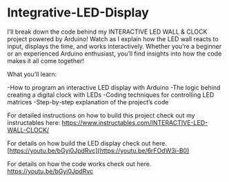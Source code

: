# Integrative-LED-Display


I’ll break down the code behind my INTERACTIVE LED WALL & CLOCK project powered by Arduino! Watch as I explain how the LED wall reacts to input, displays the time, and works interactively. Whether you’re a beginner or an experienced Arduino enthusiast, you’ll find insights into how the code makes it all come together!

What you’ll learn:

-How to program an interactive LED display with Arduino
-The logic behind creating a digital clock with LEDs
-Coding techniques for controlling LED matrices
-Step-by-step explanation of the project’s code

For detailed instructions on how to build this project check out my instructables here:
https://www.instructables.com/INTERACTIVE-LED-WALL-CLOCK/

For details on how build the LED display check out here. 
[https://youtu.be/bGyi0JpdRvc](https://youtu.be/6rFOdW3i-B0)

For details on how the code works check out here.
https://youtu.be/bGyi0JpdRvc
